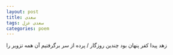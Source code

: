 ```yaml
---
layout: post
title: سعدی
tags: سعدی غزل
categories: poem
---
```


زهد پیدا کفر پنهان بود چندین روزگار / پرده از سر برگرفتیم آن همه تزویر را
